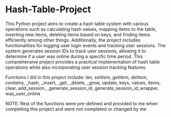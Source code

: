 # Hash-Table-Project




This Python project aims to create a hash table system with various operations such as calculating hash values, mapping items to the table, inserting new items, deleting items based on keys, and finding items efficiently among other things. Additionally, the project includes functionalities for logging user login events and tracking user sessions. The system generates session IDs to track user sessions, allowing it to determine if a user was online during a specific time period. This comprehensive project provides a practical implementation of hash table operations while also incorporating user session tracking features.



Functions I did in this project include: len, _setitem_, _getitem_, _delitem_, _contains_, _hash, _insert, _get, _delete, _grow, update, keys, values, items, clear, add_session, _generate_session_id, generate_session_id_wrapper, was_user_online





NOTE: Rest of the functions were pre-defined and provided to me when completing this project and were not completed or changed by me
